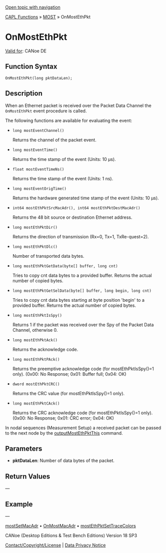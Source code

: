 [Open topic with navigation](../../../../../CANoeDEFamily.htm#Topics/CAPLFunctions/MOST/EventProcedures/CAPLfunctionOnMOSTEthPkt.md)

[CAPL Functions](../../CAPLfunctions.md) » [MOST](../CAPLfunctionsMOSTOverview.md) » OnMostEthPkt

# OnMostEthPkt

[Valid for](../../../Shared/FeatureAvailability.md): CANoe DE

## Function Syntax

```plaintext
OnMostEthPkt(long pktDataLen);
```

## Description

When an Ethernet packet is received over the Packet Data Channel the `OnMostEthPkt` event procedure is called.

The following functions are available for evaluating the event:

- `long mostEventChannel()`

  Returns the channel of the packet event.

- `long mostEventTime()`

  Returns the time stamp of the event (Units: 10 µs).

- `float mostEventTimeNs()`

  Returns the time stamp of the event (Units: 1 ns).

- `long mostEventOrigTime()`

  Returns the hardware generated time stamp of the event (Units: 10 µs).

- `int64 mostEthPktSrcMacAdr(), int64 mostEthPktDestMacAdr()`

  Returns the 48 bit source or destination Ethernet address.

- `long mostEthPktDir()`

  Returns the direction of transmission (Rx=0, Tx=1, TxRe-quest=2).

- `long mostEthPktDlc()`

  Number of transported data bytes.

- `long mostEthPktGetData(byte[] buffer, long cnt)`

  Tries to copy cnt data bytes to a provided buffer. Returns the actual number of copied bytes.

- `long mostEthPktGetSelData(byte[] buffer, long begin, long cnt)`

  Tries to copy cnt data bytes starting at byte position 'begin' to a provided buffer. Returns the actual number of copied bytes.

- `long mostEthPktIsSpy()`

  Returns 1 if the packet was received over the Spy of the Packet Data Channel, otherwise 0.

- `long mostEthPktAck()`

  Returns the acknowledge code.

- `long mostEthPktPAck()`

  Returns the preemptive acknowledge code (for mostEthPktIsSpy()=1 only).
  (0x00: No Response; 0x01: Buffer full; 0x04: OK)

- `dword mostEthPktCRC()`

  Returns the CRC value (for mostEthPktIsSpy()=1 only).

- `long mostEthPktCAck()`

  Returns the CRC acknowledge code (for mostEthPktIsSpy()=1 only).
  (0x00: No Response; 0x01: CRC error; 0x04: OK)

In nodal sequences (Measurement Setup) a received packet can be passed to the next node by the [outputMostEthPktThis](../Functions/CAPLfunctionMOSTOutputMostEthPktThis.md) command.

## Parameters

- **pktDataLen**: Number of data bytes of the packet.

## Return Values

—

## Example

—

[mostSetMacAdr](../Functions/CAPLfunctionMOSTSetGetMacAdr.md) • [OnMostMacAdr](CAPLfunctionOnMOSTMacAdr.md) • [mostEthPktSetTraceColors](../Functions/CAPLfunctionMOSTEthPktSetTraceColors.md)

CANoe (Desktop Editions & Test Bench Editions) Version 18 SP3

[Contact/Copyright/License](../../../Shared/ContactCopyrightLicense.md) | [Data Privacy Notice](https://www.vector.com/int/en/company/get-info/privacy-policy/)
